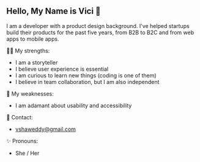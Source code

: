 ## Hello, My Name is Vici 👋

I am a developer with a product design background. I've helped startups build their products for the past five years, from B2B to B2C and from web apps to mobile apps.

💪🏼 My strengths:
- I am a storyteller 
- I believe user experience is essential
- I am curious to learn new things (coding is one of them)
- I believe in team collaboration, but I am also independent

😬 My weaknesses:
- I am adamant about usability and accessibility

📧 Contact:
- vshaweddy@gmail.com	

✨ Pronouns:
- She / Her
